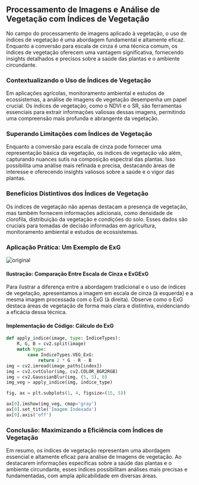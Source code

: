 ## **Processamento de Imagens e Análise de Vegetação com Índices de Vegetação**

No campo do processamento de imagens aplicado à vegetação, o uso de índices de vegetação é uma abordagem fundamental e altamente eficaz. Enquanto a conversão para escala de cinza é uma técnica comum, os índices de vegetação oferecem uma vantagem significativa, fornecendo insights detalhados e precisos sobre a saúde das plantas e o ambiente circundante.

### **Contextualizando o Uso de Índices de Vegetação**

Em aplicações agrícolas, monitoramento ambiental e estudos de ecossistemas, a análise de imagens de vegetação desempenha um papel crucial. Os índices de vegetação, como o NDVI e o SR, são ferramentas essenciais para extrair informações valiosas dessas imagens, permitindo uma compreensão mais profunda e abrangente da vegetação.

### **Superando Limitações com Índices de Vegetação**

Enquanto a conversão para escala de cinza pode fornecer uma representação básica da vegetação, os índices de vegetação vão além, capturando nuances sutis na composição espectral das plantas. Isso possibilita uma análise mais refinada e precisa, destacando áreas de interesse e oferecendo insights valiosos sobre a saúde e o vigor das plantas.

### **Benefícios Distintivos dos Índices de Vegetação**

Os índices de vegetação não apenas destacam a presença de vegetação, mas também fornecem informações adicionais, como densidade de clorofila, distribuição da vegetação e condições do solo. Esses dados são cruciais para tomadas de decisão informadas em agricultura, monitoramento ambiental e estudos de ecossistemas.

### **Aplicação Prática: Um Exemplo de ExG**
![original](https://github.com/fathos82/Vegetation-Index-Computer-Vision/assets/72706252/eaf588fc-2aed-424c-a23c-1ddaec807c93)



#### **Ilustração: Comparação Entre Escala de Cinza e ExGExG**

Para ilustrar a diferença entre a abordagem tradicional e o uso de índices de vegetação, apresentamos a imagem em escala de cinza (à esquerda) e a mesma imagem processada com o ExG (à direita). Observe como o ExG destaca áreas de vegetação de forma mais clara e distintiva, evidenciando a eficácia dessa técnica.



#### **Implementação de Código: Cálculo do ExG**

```python
def apply_indice(image, type: IndiceTypes):
    R, G, B = cv2.split(image)
    match type:
        case IndiceTypes.VEG_ExG:
            return 2 * G - R - B
img = cv2.imread(image_paths[index])
img = cv2.cvtColor(img, cv2.COLOR_BGR2RGB)
img = cv2.GaussianBlur(img, (5, 5), 0)
img_veg = apply_indice(img, indice_type)

fig, ax = plt.subplots(1, 4, figsize=(15, 5))

ax[0].imshow(img_veg, cmap='gray')
ax[0].set_title('Imagem Indexada')
ax[0].axis('off')
```

### **Conclusão: Maximizando a Eficiência com Índices de Vegetação**

Em resumo, os índices de vegetação representam uma abordagem essencial e altamente eficaz para análise de imagens de vegetação. Ao destacarem informações específicas sobre a saúde das plantas e o ambiente circundante, esses índices possibilitam análises mais precisas e fundamentadas, com ampla aplicabilidade em diversas áreas.
